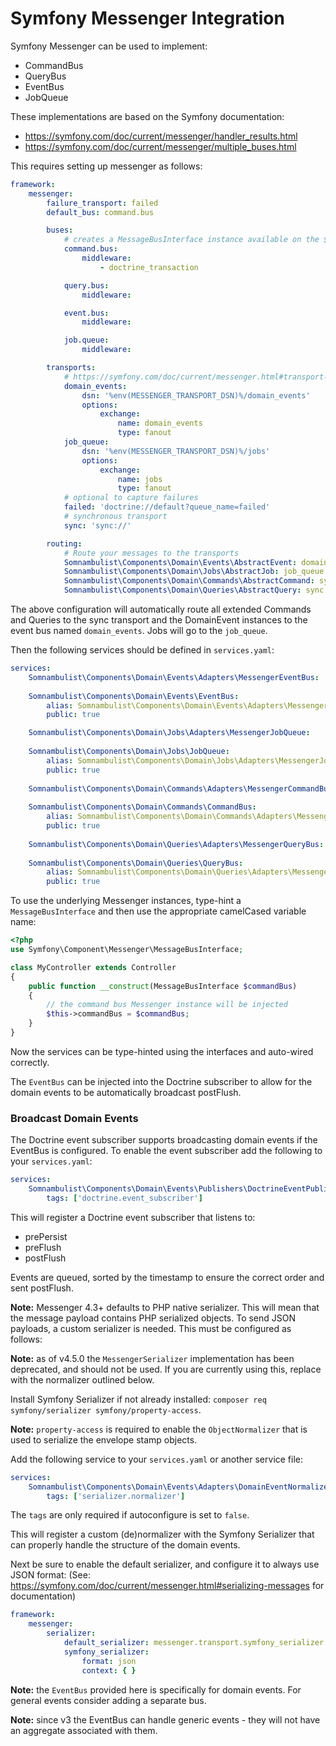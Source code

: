 # Symfony Messenger Integration

Symfony Messenger can be used to implement:

 * CommandBus
 * QueryBus
 * EventBus
 * JobQueue

These implementations are based on the Symfony documentation:

 * https://symfony.com/doc/current/messenger/handler_results.html
 * https://symfony.com/doc/current/messenger/multiple_buses.html

This requires setting up messenger as follows:

```yaml
framework:
    messenger:
        failure_transport: failed
        default_bus: command.bus

        buses:
            # creates a MessageBusInterface instance available on the $commandBus argument
            command.bus:
                middleware:
                    - doctrine_transaction

            query.bus:
                middleware:

            event.bus:
                middleware:

            job.queue:
                middleware:

        transports:
            # https://symfony.com/doc/current/messenger.html#transport-configuration
            domain_events:
                dsn: '%env(MESSENGER_TRANSPORT_DSN)%/domain_events'
                options:
                    exchange:
                        name: domain_events
                        type: fanout
            job_queue:
                dsn: '%env(MESSENGER_TRANSPORT_DSN)%/jobs'
                options:
                    exchange:
                        name: jobs
                        type: fanout
            # optional to capture failures
            failed: 'doctrine://default?queue_name=failed'
            # synchronous transport
            sync: 'sync://'

        routing:
            # Route your messages to the transports
            Somnambulist\Components\Domain\Events\AbstractEvent: domain_events
            Somnambulist\Components\Domain\Jobs\AbstractJob: job_queue
            Somnambulist\Components\Domain\Commands\AbstractCommand: sync
            Somnambulist\Components\Domain\Queries\AbstractQuery: sync
```

The above configuration will automatically route all extended Commands and Queries to the sync
transport and the DomainEvent instances to the event bus named `domain_events`. Jobs will go to
the `job_queue`.

Then the following services should be defined in `services.yaml`:

```yaml
services:
    Somnambulist\Components\Domain\Events\Adapters\MessengerEventBus:
    
    Somnambulist\Components\Domain\Events\EventBus:
        alias: Somnambulist\Components\Domain\Events\Adapters\MessengerEventBus
        public: true

    Somnambulist\Components\Domain\Jobs\Adapters\MessengerJobQueue:
    
    Somnambulist\Components\Domain\Jobs\JobQueue:
        alias: Somnambulist\Components\Domain\Jobs\Adapters\MessengerJobQueue
        public: true
    
    Somnambulist\Components\Domain\Commands\Adapters\MessengerCommandBus:
    
    Somnambulist\Components\Domain\Commands\CommandBus:
        alias: Somnambulist\Components\Domain\Commands\Adapters\MessengerCommandBus
        public: true
    
    Somnambulist\Components\Domain\Queries\Adapters\MessengerQueryBus:
    
    Somnambulist\Components\Domain\Queries\QueryBus:
        alias: Somnambulist\Components\Domain\Queries\Adapters\MessengerQueryBus
        public: true
```

To use the underlying Messenger instances, type-hint a `MessageBusInterface` and then use
the appropriate camelCased variable name:

```php
<?php
use Symfony\Component\Messenger\MessageBusInterface;

class MyController extends Controller
{
    public function __construct(MessageBusInterface $commandBus)
    {
        // the command bus Messenger instance will be injected
        $this->commandBus = $commandBus;
    }
}
```

Now the services can be type-hinted using the interfaces and auto-wired correctly.

The `EventBus` can be injected into the Doctrine subscriber to allow for the domain events
to be automatically broadcast postFlush.

### Broadcast Domain Events

The Doctrine event subscriber supports broadcasting domain events if the EventBus is configured.
To enable the event subscriber add the following to your `services.yaml`:

```yaml
services:
    Somnambulist\Components\Domain\Events\Publishers\DoctrineEventPublisher:
        tags: ['doctrine.event_subscriber']
```

This will register a Doctrine event subscriber that listens to:

 * prePersist
 * preFlush
 * postFlush
 
Events are queued, sorted by the timestamp to ensure the correct order and sent postFlush.

__Note:__ Messenger 4.3+ defaults to PHP native serializer. This will mean that the
message payload contains PHP serialized objects. To send JSON payloads, a custom serializer is
needed. This must be configured as follows:

__Note:__ as of v4.5.0 the `MessengerSerializer` implementation has been deprecated, and should
not be used. If you are currently using this, replace with the normalizer outlined below.

Install Symfony Serializer if not already installed: `composer req symfony/serializer symfony/property-access`.

__Note:__ `property-access` is required to enable the `ObjectNormalizer` that is used to
serialize the envelope stamp objects.

Add the following service to your `services.yaml` or another service file:
```yaml
services:
    Somnambulist\Components\Domain\Events\Adapters\DomainEventNormalizer:
        tags: ['serializer.normalizer']
```
The `tags` are only required if autoconfigure is set to `false`.

This will register a custom (de)normalizer with the Symfony Serializer that can properly handle
the structure of the domain events.

Next be sure to enable the default serializer, and configure it to always use JSON format:
(See: https://symfony.com/doc/current/messenger.html#serializing-messages for documentation)

```yaml
framework:
    messenger:
        serializer:
            default_serializer: messenger.transport.symfony_serializer
            symfony_serializer:
                format: json
                context: { }
```

__Note:__ the `EventBus` provided here is specifically for domain events. For general events
consider adding a separate bus.

__Note:__ since v3 the EventBus can handle generic events - they will not have an aggregate
associated with them.
